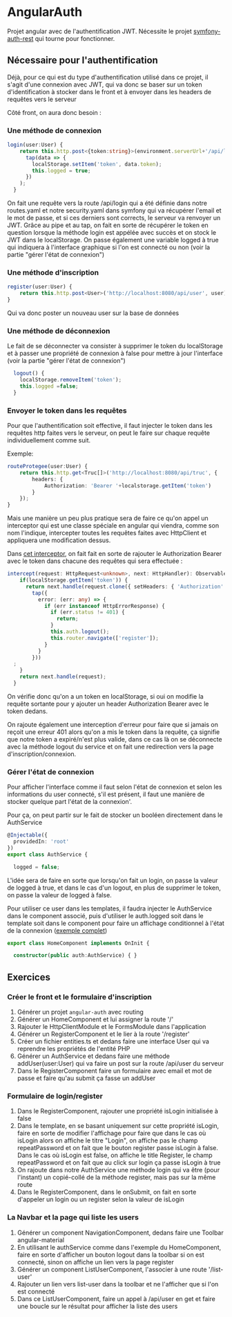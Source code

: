 # AngularAuth

Projet angular avec de l'authentification JWT. Nécessite le projet [symfony-auth-rest](https://github.com/m2i-grenoble-dam/symfony-auth-rest) qui tourne pour fonctionner.

## Nécessaire pour l'authentification
Déjà, pour ce qui est du type d'authentification utilisé dans ce projet, il s'agit d'une connexion avec JWT, qui va donc se baser sur un token d'identification à stocker dans le front et à envoyer dans les headers de requêtes vers le serveur

Côté front, on aura donc besoin :
### Une méthode de connexion
```typescript
login(user:User) {
    return this.http.post<{token:string}>(environment.serverUrl+'/api/login', user).pipe(
      tap(data => {
        localStorage.setItem('token', data.token); 
        this.logged = true;
      })
    );
  }
```
On fait une requête vers la route /api/login qui a été définie dans notre routes.yaml et notre security.yaml dans symfony qui va récupérer l'email et le mot de passe, et si ces derniers sont corrects, le serveur va renvoyer un JWT.
Grâce au pipe et au tap, on fait en sorte de récupérer le token en question lorsque la méthode login est appélée avec succès et on stock le JWT dans le localStorage. On passe également une variable logged à true qui indiquera à l'interface graphique si l'on est connecté ou non (voir la partie "gérer l'état de connexion")

### Une méthode d'inscription
```typescript
register(user:User) {
    return this.http.post<User>('http://localhost:8080/api/user', user);
}
```
Qui va donc poster un nouveau user sur la base de données

### Une méthode de déconnexion
Le fait de se déconnecter va consister à supprimer le token du localStorage et à passer une propriété de connexion à false pour mettre à jour l'interface (voir la partie "gérer l'état de connexion")

```typescript
  logout() {
    localStorage.removeItem('token');
    this.logged =false;
  }
```

### Envoyer le token dans les requêtes
Pour que l'authentification soit effective, il faut injecter le token dans les requêtes http faites vers le serveur, on peut le faire sur chaque requête individuellement comme suit.

Exemple:
```typescript
routeProtegee(user:User) {
    return this.http.get<Truc[]>('http://localhost:8080/api/truc', {
        headers: {
            Authorization: 'Bearer '+localstorage.getItem('token')
        }
    });
}
```

Mais une manière un peu plus pratique sera de faire ce qu'on appel un interceptor qui est une classe spéciale en angular qui viendra, comme son nom l'indique, intercepter toutes les requêtes faites avec HttpClient et appliquera une modification dessus.

Dans [cet interceptor](src/app/auth.interceptor.ts), on fait fait en sorte de rajouter le Authorization Bearer avec le token dans chacune des requêtes qui sera effectuée :

```typescript
intercept(request: HttpRequest<unknown>, next: HttpHandler): Observable<HttpEvent<unknown>> {
    if(localStorage.getItem('token')) {
      return next.handle(request.clone({ setHeaders: { 'Authorization': 'Bearer '+localStorage.getItem('token') } })).pipe(
        tap({
          error: (err: any) => {
            if (err instanceof HttpErrorResponse) {
              if (err.status != 401) {
                return;
              }
              this.auth.logout();
              this.router.navigate(['register']);
            }
          }
        }))
  ;
    }
    return next.handle(request);
  }
```

On vérifie donc qu'on a un token en localStorage, si oui on modifie la requête sortante pour y ajouter un header Authorization Bearer avec le token dedans.

On rajoute également une interception d'erreur pour faire que si jamais on reçoit une erreur 401 alors qu'on a mis le token dans la requête, ça signifie que notre token a expiré/n'est plus valide, dans ce cas là on se déconnecte avec la méthode logout du service et on fait une redirection vers la page d'inscription/connexion.


### Gérer l'état de connexion
Pour afficher l'interface comme il faut selon l'état de connexion et selon les informations du user connecté, s'il est présent, il faut une manière de stocker quelque part l'état de la connexion'.

Pour ça, on peut partir sur le fait de stocker un booléen directement dans le AuthService
```typescript
@Injectable({
  providedIn: 'root'
})
export class AuthService {

  logged = false;
```

L'idée sera de faire en sorte que lorsqu'on fait un login, on passe la valeur de logged à true, et dans le cas d'un logout, en plus de supprimer le token, on passe la valeur de logged à false.


Pour utiliser ce user dans les templates, il faudra injecter le AuthService dans le component associé, puis d'utiliser le auth.logged soit dans le template soit dans le component pour faire un affichage conditionnel à l'état de la connexion ([exemple complet](src/app/home/home.component.ts))

```typescript
export class HomeComponent implements OnInit {

  constructor(public auth:AuthService) { }
```

## Exercices
### Créer le front et le formulaire d'inscription
1. Générer un projet `angular-auth` avec routing
2. Générer un HomeComponent et lui assigner la route '/'
3. Rajouter le HttpClientModule et le FormsModule dans l'application
4. Générer un RegisterComponent et le lier à la route '/register'
5. Créer un fichier entities.ts et dedans faire une interface User qui va reprendre les propriétés de l'entité PHP
6. Générer un AuthService et dedans faire une méthode addUser(user:User) qui va faire un post sur la route /api/user du serveur
7. Dans le RegisterComponent faire un formulaire avec email et mot de passe et faire qu'au submit ça fasse un addUser

### Formulaire de login/register
1. Dans le RegisterComponent, rajouter une propriété isLogin initialisée à false
2. Dans le template, en se basant uniquement sur cette propriété isLogin, faire en sorte de modifier l'affichage pour faire que dans le cas où isLogin alors on affiche le titre "Login", on affiche pas le champ repeatPassword et on fait que le bouton register passe isLogin à false. Dans le cas où isLogin est false, on affiche le title Register, le champ repeatPassword et on fait que au click sur login ça passe isLogin à true
3. On rajoute dans notre AuthService une méthode login qui va être (pour l'instant) un copié-collé de la méthode register, mais pas sur la même route
4. Dans le RegisterComponent, dans le onSubmit, on fait en sorte d'appeler un login ou un register selon la valeur de isLogin

### La Navbar et la page qui liste les users
1. Générer un component NavigationComponent, dedans faire une Toolbar angular-material
2. En utilisant le authService comme dans l'exemple du HomeComponent, faire en sorte d'afficher un bouton logout dans la toolbar si on est connecté, sinon on affiche un lien vers la page register
3. Générer un component ListUserComponent, l'associer à une route '/list-user'
4. Rajouter un lien vers list-user dans la toolbar et ne l'afficher que si l'on est connecté
5. Dans ce ListUserComponent, faire un appel à /api/user en get et faire une boucle sur le résultat pour afficher la liste des users